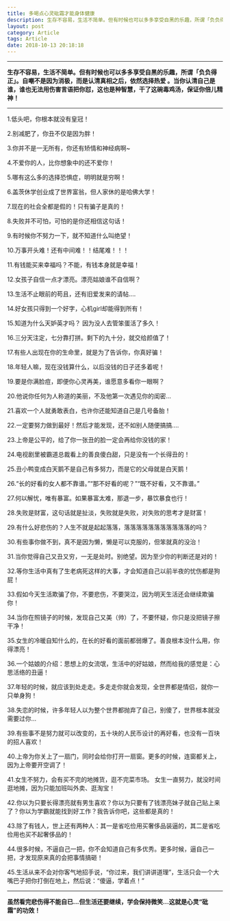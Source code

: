 ```yaml
---
title: 多喝点心灵砒霜才能身体健康
description: 生存不容易，生活不简单。但有时候也可以多多享受自黑的乐趣，所谓「负负得正」。自嘲不是因为消极，而是认清真相之后，依然选择热爱 。当你认清自己是谁，谁也无法用伤害言语把你怼，这也是种智慧，干了这碗毒鸡汤，保证你倍儿精神.....
layout: post
category: Article
tags: Article
date: 2018-10-13 20:18:18
---
```


-----

**生存不容易，生活不简单。但有时候也可以多多享受自黑的乐趣，所谓「负负得正」。自嘲不是因为消极，而是认清真相之后，依然选择热爱 。当你认清自己是谁，谁也无法用伤害言语把你怼，这也是种智慧，干了这碗毒鸡汤，保证你倍儿精神！**

-----

1.低头吧，你根本就没有皇冠！

2.别减肥了，你丑不仅是因为胖！

3.你并不是一无所有，你还有矫情和神经病啊~

4.不爱你的人，比你想象中的还不爱你！

5.哪有这么多的选择恐惧症，明明就是穷啊！

6.盖茨休学创业成了世界富翁，但人家休的是哈佛大学！

7.现在的社会全都是假的！只有骗子是真的！

8.失败并不可怕，可怕的是你还相信这句话！

9.有时候你不努力一下，就不知道什么叫绝望！

10.万事开头难！还有中间难！！结尾难！！！

11.有钱能买来幸福吗？不能，有钱本身就是幸福！

12.女孩子自信一点才漂亮。漂亮姑娘谁不自信啊？

13.生活不止眼前的苟且，还有旧爱发来的请帖....

14.好女孩只得到一个好字，心机girl却能得到所有！

15.知道为什么天妒英才吗？ 因为没人去管笨蛋活了多久！

16.三分天注定，七分靠打拼。剩下的九十分，就交给颜值了！

17.有些人出现在你的生命里，就是为了告诉你，你真好骗！

18.年轻人嘛，现在没钱算什么，以后没钱的日子还多着呢！

19.要是你满脸痘，即便你心灵再美，谁愿意多看你一眼啊？

20.他说你任何为人称道的美丽，不及他第一次遇见你的闺密...

21.喜欢一个人就勇敢表白，也许你还能知道自己是几号备胎！

22.一定要努力做到最好！然后才能发现，还不如别人随便搞搞....

23.上帝是公平的，给了你一张丑的脸一定会再给你没钱的家！

24.电视剧里被霸道总裁看上的善良傻白甜，只是没有一个长得丑的！

25.丑小鸭变成白天鹅不是自己有多努力，而是它的父母就是白天鹅！

26.“长的好看的女人都不靠谱。”“那不好看的呢？”“既不好看，又不靠谱。”

27.何以解忧，唯有暴富。如果暴富太难，那退一步，暴饮暴食也行！

28.失败是财富，这句话就是扯淡，失败就是失败，对失败的思考才是财富！

29.有什么好悲伤的？人生不就是起起落落，落落落落落落落落落落落的吗？

30.有些事你做不到，真不是因为懒，懒是可以克服的，但笨就真的没治！

31.当你觉得自己又丑又穷，一无是处时。别绝望。因为至少你的判断还是对的！

32.等你生活中真有了生老病死这样的大事，才会知道自己以前半夜的忧伤都是狗屁！

33.假如今天生活欺骗了你，不要悲伤，不要哭泣，因为明天生活还会继续欺骗你！

34.当你在照镜子的时候，发现自己又美（帅）了，不要怀疑，你只是没把镜子擦干净！

35.女生的冷暖自知什么的，在长的好看的面前都弱爆了。善良根本没什么用，你得漂亮！

36.一个姑娘的介绍：思想上的女流氓，生活中的好姑娘，然而给我的感觉是：心思活络的丑逼！

37.年轻的时候，就应该到处走走。多走走你就会发现，全世界都是情侣，就你一只单身狗！

38.失恋的时候，许多年轻人以为整个世界都抛弃了自己，别傻了，世界根本就没需要过你...

39.有些事不是努力就可以改变的，五十块的人民币设计的再好看，也没有一百块的招人喜欢！

40.上帝为你关上了一扇门，同时会给你打开一扇窗。更多的时候，连窗都关上，因为上帝要开空调了！

41.女生不努力，会有买不完的地摊货，逛不完菜市场。 女生一直努力，就没时间逛地摊，因为只能加班叫外卖、逛淘宝！

42.你以为只要长得漂亮就有男生喜欢？你以为只要有了钱漂亮妹子就自己贴上来了？你以为学霸就能找到好工作？我告诉你吧，这些都是真的！

43.除了有钱人，世上还有两种人：其一是省吃俭用买奢侈品装逼的，其二是省吃俭用也买不起奢侈品的！

44.很多时候，不逼自己一把，你不会知道自己有多优秀。更多时候，逼自己一把，才发现原来真的会把事情搞砸！

45.生活从来不会对你客气地招手说，“你过来，我们讲讲道理”，生活只会一个大嘴巴子把你打倒在地上，然后说：“傻逼，学着点！”

-----

**虽然看完悲伤得不能自已...但生活还要继续，学会保持微笑...这就是心灵“砒霜”的功效！**